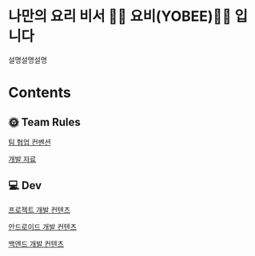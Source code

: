 # 나만의 요리 비서 👨‍🍳 요비(YOBEE)👨‍🍳 입니다
설명설명설명

# Contents
## 🌞 Team Rules
[팀 협업 컨벤션](https://github.com/YOBEE-8th/.github/blob/main/profile/team_rules/team_coop_convention.md)

[개발 자료](https://github.com/YOBEE-8th/.github/blob/main/profile/team_docs/develop_docs.md)

## 💻 Dev
[프로젝트 개발 컨텐츠]()

[안드로이드 개발 컨텐츠]()

[백엔드 개발 컨텐츠]()
